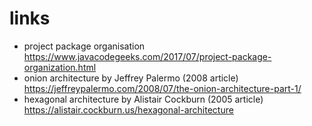
# links

- project package organisation https://www.javacodegeeks.com/2017/07/project-package-organization.html
- onion architecture by Jeffrey Palermo (2008 article) https://jeffreypalermo.com/2008/07/the-onion-architecture-part-1/
- hexagonal architecture by Alistair Cockburn (2005 article) https://alistair.cockburn.us/hexagonal-architecture